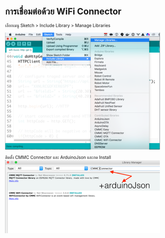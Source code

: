 # การเชื่อมต่อด้วย WiFi Connector

เลือกเมนู Sketch > Include Library > Manage Libraries

![](arduino-manage-libraries.png)

ติดตั้ง CMMC Connector และ ArduinoJson และกด Install
![](install-cmmc-connector.png)